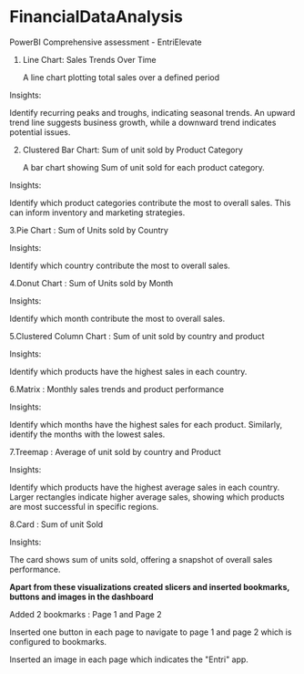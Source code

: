 # FinancialDataAnalysis
PowerBI Comprehensive assessment - EntriElevate

1. Line Chart: Sales Trends Over Time

   A line chart plotting total sales over a defined period

Insights:

Identify recurring peaks and troughs, indicating seasonal trends. An upward trend line suggests business growth, while a downward trend indicates potential issues.

2. Clustered Bar Chart:  Sum of unit sold by Product Category

   A bar chart showing Sum of unit sold for each product category.

Insights:

Identify which product categories contribute the most to overall sales. This can inform inventory and marketing strategies.

3.Pie Chart : Sum of Units sold by Country

Insights:

Identify which country contribute the most to overall sales.

4.Donut Chart : Sum of Units sold by Month

Insights:

Identify which month contribute the most to overall sales.

5.Clustered Column Chart : Sum of unit sold by country and product

Insights:

Identify which products have the highest sales in each country. 

6.Matrix : Monthly sales trends and product performance

Insights:

Identify which months have the highest sales for each product. Similarly, identify the months with the lowest sales.

7.Treemap : Average of unit sold by country and Product

Insights:

Identify which products have the highest average sales in each country. Larger rectangles indicate higher average sales, showing which products are most successful in specific regions.

8.Card : Sum of unit Sold

Insights:

The card shows sum of units sold, offering a snapshot of overall sales performance.

**Apart from these visualizations created slicers and inserted bookmarks, buttons and images in the dashboard**

Added 2 bookmarks : Page 1 and Page 2

Inserted one button in each page to navigate to page 1 and page 2 which is configured to bookmarks.

Inserted an image in each page which indicates the "Entri" app.





